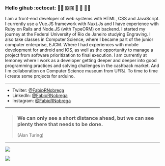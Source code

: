 ### Hello gihub :octocat: 🏳️‍🌈 🇧🇷 🏴󠁧󠁢󠁥󠁮󠁧󠁿 🎨 👨‍🚀


I am a front-end developer of web systems with HTML, CSS and JavaScript. I currently use a Vue.JS framework with Nuxt.Js and I have experience with Ruby on Rails and Node.JS (with TypeORM) on backend. I started my journey at the Federal University of Rio de Janeiro studying Engraving. I also take classes in Computer Science, where I became part of the junior computer enterprise, EJCM. Where I had experiences with mobile development for android and IOS, as well as the opportunity to manage a project from software prioritization to final execution. I am currently at lemoney where I work as a developer getting deeper and deeper into good programming practices and solving challenges in the cashback market. And I m  collaboration on Computer Science museum from UFRJ. To time to time i create some projects for arduino.

---
+ Twiiter: [@FabipRNobrega](https://twitter.com/FabioRNobrega)
+ LinkedIn: [@FabioRNobrega](https://www.linkedin.com/in/f%C3%A1bio-n%C3%B3brega-585557125/?locale=en_US)
+ Instagram: [@FabioRNobrega](https://www.instagram.com/fabiornobrega/)

---
> ### We can only see a short distance ahead, but we can see plenty there that needs to be done. 
> (Alan Turing)


--- 
![](https://github-readme-stats.vercel.app/api/top-langs?username=fabiornobrega&show_icons=true&locale=en&layout=compact&theme=dracula)


![](https://github-readme-stats.vercel.app/api?username=fabiornobrega&show_icons=true&locale=en&theme=dracula)
